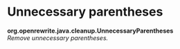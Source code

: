 # Unnecessary parentheses

**org.openrewrite.java.cleanup.UnnecessaryParentheses**  
_Remove unnecessary parentheses._

